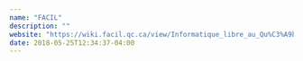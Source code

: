 ```yaml
---
name: "FACIL"
description: ""
website: "https://wiki.facil.qc.ca/view/Informatique_libre_au_Qu%C3%A9bec"
date: 2018-05-25T12:34:37-04:00
---
```

